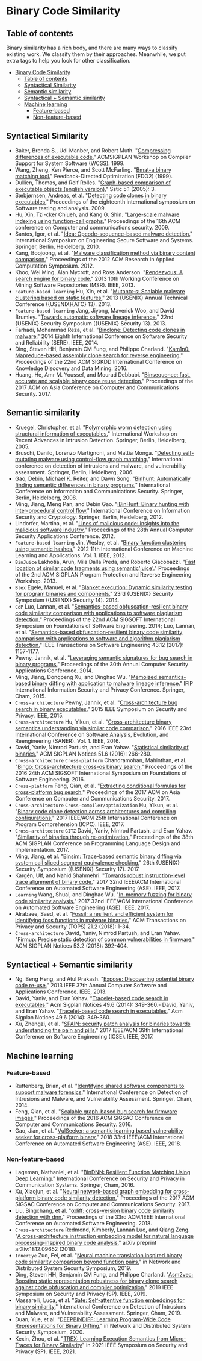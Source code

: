 # Binary Code Similarity
## Table of contents
Binary similarity has a rich body, and there are many ways to classify existing work. We classify them by their approaches. Meanwhile, we put extra tags to help you look for other classification. 
- [Binary Code Similarity](#binary-code-similarity)
	- [Table of contents](#table-of-contents)
	- [Syntactical Similarity](#syntactical-similarity)
	- [Semantic similarity](#semantic-similarity)
	- [Syntactical + Semantic similarity](#syntactical--semantic-similarity)
	- [Machine learning](#machine-learning)
		- [Feature-based](#feature-based)
		- [Non-feature-based](#non-feature-based)

## Syntactical Similarity
- Baker, Brenda S., Udi Manber, and Robert Muth. "[Compressing differences of executable code.](http://citeseerx.ist.psu.edu/viewdoc/download?doi=10.1.1.364.9248&rep=rep1&type=pdf)" ACMSIGPLAN Workshop on Compiler Support for System Software (WCSS). 1999.
- Wang, Zheng, Ken Pierce, and Scott McFarling. "[Bmat-a binary matching tool.](https://pdfs.semanticscholar.org/f9b4/914f50aa76c3660494f93555b47892e74db1.pdf)" Feedback-Directed Optimization (FDO2) (1999).
- Dullien, Thomas, and Rolf Rolles. "[Graph-based comparison of executable objects (english version).](http://195.154.171.95/SSTIC05/Analyse_differentielle_de_binaires/SSTIC05-article-Flake-Graph_based_comparison_of_Executable_Objects.pdf)" Sstic 5.1 (2005): 3.
- Sæbjørnsen, Andreas, et al. "[Detecting code clones in binary executables.](https://dl.acm.org/doi/pdf/10.1145/1572272.1572287)" Proceedings of the eighteenth international symposium on Software testing and analysis. 2009.
- Hu, Xin, Tzi-cker Chiueh, and Kang G. Shin. "[Large-scale malware indexing using function-call graphs.](https://dl.acm.org/doi/pdf/10.1145/1653662.1653736)" Proceedings of the 16th ACM conference on Computer and communications security. 2009.
- Santos, Igor, et al. "[Idea: Opcode-sequence-based malware detection.](http://paginaspersonales.deusto.es/bosanz/publications/pdf/2010/santos_LNCS10_Opcode-sequence-based%20Malware%20Detection.pdf)" International Symposium on Engineering Secure Software and Systems. Springer, Berlin, Heidelberg, 2010.
- Kang, Boojoong, et al. "[Malware classification method via binary content comparison.](https://dl.acm.org/doi/pdf/10.1145/2401603.2401672)" Proceedings of the 2012 ACM Research in Applied Computation Symposium. 2012.
- Khoo, Wei Ming, Alan Mycroft, and Ross Anderson. "[Rendezvous: A search engine for binary code.](http://citeseerx.ist.psu.edu/viewdoc/download?doi=10.1.1.310.3857&rep=rep1&type=pdf)" 2013 10th Working Conference on Mining Software Repositories (MSR). IEEE, 2013.
- `Feature-based learning` Hu, Xin, et al. "[Mutantx-s: Scalable malware clustering based on static features.](https://www.usenix.org/system/files/conference/atc13/atc13-hu.pdf)" 2013 {USENIX} Annual Technical Conference ({USENIX}{ATC} 13). 2013.
- `Feature-based learning` Jang, Jiyong, Maverick Woo, and David Brumley. "[Towards automatic software lineage inference.](https://www.usenix.org/system/files/conference/usenixsecurity13/sec13-paper_jang.pdf)" 22nd {USENIX} Security Symposium ({USENIX} Security 13). 2013.
- Farhadi, Mohammad Reza, et al. "[Binclone: Detecting code clones in malware.](https://cradpdf.drdc-rddc.gc.ca/PDFS/unc194/p800686_A1b.pdf)" 2014 Eighth International Conference on Software Security and Reliability (SERE). IEEE, 2014.
- Ding, Steven HH, Benjamin CM Fung, and Philippe Charland. "[Kam1n0: Mapreduce-based assembly clone search for reverse engineering.](https://dl.acm.org/doi/pdf/10.1145/2939672.2939719)" Proceedings of the 22nd ACM SIGKDD International Conference on Knowledge Discovery and Data Mining. 2016.
- Huang, He, Amr M. Youssef, and Mourad Debbabi. "[Binsequence: fast, accurate and scalable binary code reuse detection.](https://dl.acm.org/doi/pdf/10.1145/3052973.3052974)" Proceedings of the 2017 ACM on Asia Conference on Computer and Communications Security. 2017.

## Semantic similarity
- Kruegel, Christopher, et al. "[Polymorphic worm detection using structural information of executables.](http://cs.uccs.edu/~cchow/pub/nsf/cybertrust/cybertrust06/doc/raid05_polyworm.pdf)" International Workshop on Recent Advances in Intrusion Detection. Springer, Berlin, Heidelberg, 2005.
- Bruschi, Danilo, Lorenzo Martignoni, and Mattia Monga. "[Detecting self-mutating malware using control-flow graph matching.](https://homes.di.unimi.it/~monga/lib/dimva06.pdf)" International conference on detection of intrusions and malware, and vulnerability assessment. Springer, Berlin, Heidelberg, 2006.
- Gao, Debin, Michael K. Reiter, and Dawn Song. "[Binhunt: Automatically finding semantic differences in binary programs.](https://link.springer.com/content/pdf/10.1007/978-3-540-88625-9_16.pdf)" International Conference on Information and Communications Security. Springer, Berlin, Heidelberg, 2008.
- Ming, Jiang, Meng Pan, and Debin Gao. "[iBinHunt: Binary hunting with inter-procedural control flow.](http://ink.library.smu.edu.sg/cgi/viewcontent.cgi?article=2699&context=sis_research)" International Conference on Information Security and Cryptology. Springer, Berlin, Heidelberg, 2012.
- Lindorfer, Martina, et al. "[Lines of malicious code: insights into the malicious software industry.](https://publik.tuwien.ac.at/files/PubDat_212802.pdf)" Proceedings of the 28th Annual Computer Security Applications Conference. 2012.
- `Feature-based learning` Jin, Wesley, et al. "[Binary function clustering using semantic hashes.](https://ieeexplore.ieee.org/abstract/document/6406693/)" 2012 11th International Conference on Machine Learning and Applications. Vol. 1. IEEE, 2012.
- `BinJuice` Lakhotia, Arun, Mila Dalla Preda, and Roberto Giacobazzi. "[Fast location of similar code fragments using semantic'juice'.](http://ulsrl.org/wp-content/plugins/zotpress/lib/request/request.dl.php?api_user_id=136048&dlkey=BTVZE5CV&content_type=application/pdf)" Proceedings of the 2nd ACM SIGPLAN Program Protection and Reverse Engineering Workshop. 2013.
- `Blex` Egele, Manuel, et al. "[Blanket execution: Dynamic similarity testing for program binaries and components.](https://www.usenix.org/system/files/conference/usenixsecurity14/sec14-paper-egele.pdf)" 23rd {USENIX} Security Symposium ({USENIX} Security 14). 2014.
- `CoP` Luo, Lannan, et al. "[Semantics-based obfuscation-resilient binary code similarity comparison with applications to software plagiarism detection.](https://faculty.ist.psu.edu/wu/papers/cop-fse2014.pdf)" Proceedings of the 22nd ACM SIGSOFT International Symposium on Foundations of Software Engineering. 2014; Luo, Lannan, et al. "[Semantics-based obfuscation-resilient binary code similarity comparison with applications to software and algorithm plagiarism detection.](https://faculty.ist.psu.edu/wu/papers/cop-tse-2017.pdf)" IEEE Transactions on Software Engineering 43.12 (2017): 1157-1177.
- Pewny, Jannik, et al. "[Leveraging semantic signatures for bug search in binary programs.](https://christian-rossow.de/publications/semanticsigs-acsac2014.pdf)" Proceedings of the 30th Annual Computer Security Applications Conference. 2014.
- Ming, Jiang, Dongpeng Xu, and Dinghao Wu. "[Memoized semantics-based binary diffing with application to malware lineage inference.](https://link.springer.com/content/pdf/10.1007/978-3-319-18467-8_28.pdf)" IFIP International Information Security and Privacy Conference. Springer, Cham, 2015.
- `Cross-architecture` Pewny, Jannik, et al. "[Cross-architecture bug search in binary executables.](https://www.degruyter.com/downloadpdf/journals/itit/59/2/article-p83.xml)" 2015 IEEE Symposium on Security and Privacy. IEEE, 2015.
- `Cross-architecture` Hu, Yikun, et al. "[Cross-architecture binary semantics understanding via similar code comparison.](https://loccs.sjtu.edu.cn/~romangol/publications/saner16.pdf)" 2016 IEEE 23rd International Conference on Software Analysis, Evolution, and Reengineering (SANER). Vol. 1. IEEE, 2016.
- David, Yaniv, Nimrod Partush, and Eran Yahav. "[Statistical similarity of binaries.](https://dl.acm.org/doi/pdf/10.1145/2980983.2908126)" ACM SIGPLAN Notices 51.6 (2016): 266-280.
- `Cross-architecture` `Cross-platform` Chandramohan, Mahinthan, et al. "[Bingo: Cross-architecture cross-os binary search.](https://dl.acm.org/doi/pdf/10.1145/2950290.2950350)" Proceedings of the 2016 24th ACM SIGSOFT International Symposium on Foundations of Software Engineering. 2016.
- `Cross-platform` Feng, Qian, et al. "[Extracting conditional formulas for cross-platform bug search.](https://dl.acm.org/doi/pdf/10.1145/3052973.3052995)" Proceedings of the 2017 ACM on Asia Conference on Computer and Communications Security. 2017.
- `Cross-architecture` `Cross-compiler/optimization` Hu, Yikun, et al. "[Binary code clone detection across architectures and compiling configurations.](https://loccs.sjtu.edu.cn/~romangol/publications/icpc17.pdf)" 2017 IEEE/ACM 25th International Conference on Program Comprehension (ICPC). IEEE, 2017.
- `Cross-architecture` `GITZ` David, Yaniv, Nimrod Partush, and Eran Yahav. "[Similarity of binaries through re-optimization.](https://dl.acm.org/doi/pdf/10.1145/3062341.3062387)" Proceedings of the 38th ACM SIGPLAN Conference on Programming Language Design and Implementation. 2017.
- Ming, Jiang, et al. "[Binsim: Trace-based semantic binary diffing via system call sliced segment equivalence checking.](https://www.usenix.org/system/files/conference/usenixsecurity17/sec17-ming.pdf)" 26th {USENIX} Security Symposium ({USENIX} Security 17). 2017.
- Kargén, Ulf, and Nahid Shahmehri. "[Towards robust instruction-level trace alignment of binary code.](https://www.diva-portal.org/smash/record.jsf?pid=diva2:1169709)" 2017 32nd IEEE/ACM International Conference on Automated Software Engineering (ASE). IEEE, 2017.
- `Learning` Wang, Shuai, and Dinghao Wu. "[In-memory fuzzing for binary code similarity analysis.](https://par.nsf.gov/servlets/purl/10054130)" 2017 32nd IEEE/ACM International Conference on Automated Software Engineering (ASE). IEEE, 2017.
- Alrabaee, Saed, et al. "[Fossil: a resilient and efficient system for identifying foss functions in malware binaries.](https://users.encs.concordia.ca/~wang/papers/saed18tops.pdf)" ACM Transactions on Privacy and Security (TOPS) 21.2 (2018): 1-34.
- `Cross-architecture` David, Yaniv, Nimrod Partush, and Eran Yahav. "[Firmup: Precise static detection of common vulnerabilities in firmware.](https://yanivmd.github.io/files/FirmUP-Paper.pdf)" ACM SIGPLAN Notices 53.2 (2018): 392-404.
## Syntactical + Semantic similarity
- Ng, Beng Heng, and Atul Prakash. "[Expose: Discovering potential binary code re-use.](https://ieeexplore.ieee.org/abstract/document/6649873/)" 2013 IEEE 37th Annual Computer Software and Applications Conference. IEEE, 2013.
- David, Yaniv, and Eran Yahav. "[Tracelet-based code search in executables.](https://dl.acm.org/doi/pdf/10.1145/2666356.2594343)" Acm Sigplan Notices 49.6 (2014): 349-360.- David, Yaniv, and Eran Yahav. "[Tracelet-based code search in executables.](https://dl.acm.org/doi/pdf/10.1145/2666356.2594343)" Acm Sigplan Notices 49.6 (2014): 349-360.
- Xu, Zhengzi, et al. "[SPAIN: security patch analysis for binaries towards understanding the pain and pills.](http://faculty.sist.shanghaitech.edu.cn/faculty/songfu/publications/icse17.pdf)" 2017 IEEE/ACM 39th International Conference on Software Engineering (ICSE). IEEE, 2017.
## Machine learning
### Feature-based
- Ruttenberg, Brian, et al. "[Identifying shared software components to support malware forensics.](https://link.springer.com/chapter/10.1007/978-3-319-08509-8_2)" International Conference on Detection of Intrusions and Malware, and Vulnerability Assessment. Springer, Cham, 2014.
- Feng, Qian, et al. "[Scalable graph-based bug search for firmware images.](https://dl.acm.org/doi/pdf/10.1145/2976749.2978370)" Proceedings of the 2016 ACM SIGSAC Conference on Computer and Communications Security. 2016.
- Gao, Jian, et al. "[VulSeeker: a semantic learning based vulnerability seeker for cross-platform binary.](https://dl.acm.org/doi/pdf/10.1145/3238147.3240480)" 2018 33rd IEEE/ACM International Conference on Automated Software Engineering (ASE). IEEE, 2018.
### Non-feature-based
- Lageman, Nathaniel, et al. "[BinDNN: Resilient Function Matching Using Deep Learning.](https://etda.libraries.psu.edu/files/final_submissions/13669)" International Conference on Security and Privacy in Communication Systems. Springer, Cham, 2016.
- Xu, Xiaojun, et al. "[Neural network-based graph embedding for cross-platform binary code similarity detection.](https://dl.acm.org/doi/pdf/10.1145/3133956.3134018)" Proceedings of the 2017 ACM SIGSAC Conference on Computer and Communications Security. 2017.
- Liu, Bingchang, et al. "[αdiff: cross-version binary code similarity detection with dnn.](https://dl.acm.org/doi/pdf/10.1145/3238147.3238199)" Proceedings of the 33rd ACM/IEEE International Conference on Automated Software Engineering. 2018.
- `Cross-architecture` Redmond, Kimberly, Lannan Luo, and Qiang Zeng. "[A cross-architecture instruction embedding model for natural language processing-inspired binary code analysis.](https://arxiv.org/pdf/1812.09652)" arXiv preprint arXiv:1812.09652 (2018).
- `InnerEye` Zuo, Fei, et al. "[Neural machine translation inspired binary code similarity comparison beyond function pairs.](https://arxiv.org/pdf/1808.04706)" in Network and Distributed System Security Symposium, 2019.
- Ding, Steven HH, Benjamin CM Fung, and Philippe Charland. "[Asm2vec: Boosting static representation robustness for binary clone search against code obfuscation and compiler optimization.](https://ieeexplore.ieee.org/abstract/document/8835340/)" 2019 IEEE Symposium on Security and Privacy (SP). IEEE, 2019.
- Massarelli, Luca, et al. "[Safe: Self-attentive function embeddings for binary similarity.](https://arxiv.org/pdf/1811.05296)" International Conference on Detection of Intrusions and Malware, and Vulnerability Assessment. Springer, Cham, 2019.
- Duan, Yue, et al. "[DEEPBINDIFF: Learning Program-Wide Code Representations for Binary Diffing.](https://www.ndss-symposium.org/wp-content/uploads/2020/02/24311.pdf)" in Network and Distributed System Security Symposium, 2020.
- Kexin, Zhou, et al. "[TREX: Learning Execution Semantics from Micro-Traces for Binary Similarity](https://sites.google.com/site/kexinpeisite/trex.pdf?attredirects=0)" in 2021 IEEE Symposium on Security and Privacy (SP). IEEE, 2021.

